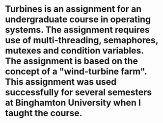 # Turbines is an assignment for an undergraduate course in operating systems. The assignment requires use of multi-threading, semaphores, mutexes and condition variables. The assignment is based on the concept of a "wind-turbine farm". This assignment was used successfully for several semesters at Binghamton University when I taught the course.
